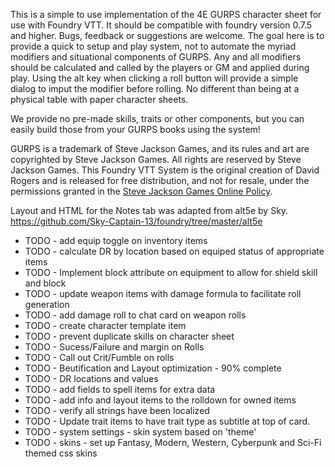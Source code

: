 This is a simple to use implementation of the 4E GURPS character sheet for use with Foundry VTT. It should be compatible with foundry version 0.7.5 and higher.  Bugs, feedback or suggestions are welcome. The goal here is to provide a quick to setup and play system, not to automate the myriad modifiers and situational components of GURPS.  Any and all modifiers should be calculated and called by the players or GM and applied during play.  Using the alt key when clicking a roll button will provide a simple dialog to imput the modifier before rolling. No different than being at a physical table with paper character sheets.

We provide no pre-made skills, traits or other components, but you can easily build those from your GURPS books using the system!

GURPS is a trademark of Steve Jackson Games, and its rules and art are copyrighted by Steve Jackson Games. All rights are reserved by Steve Jackson Games. This Foundry VTT System is the original creation of David Rogers and is released for free distribution, and not for resale, under the permissions granted in the <a href="http://www.sjgames.com/general/online_policy.html">Steve Jackson Games Online Policy</a>.

Layout and HTML for the Notes tab was adapted from alt5e by Sky.  
https://github.com/Sky-Captain-13/foundry/tree/master/alt5e

<ul>
<li>TODO - add equip toggle on inventory items </li>
<li>TODO - calculate DR by location based on equiped status of appropriate items</li>
<li>TODO - Implement block attribute on equipment to allow for shield skill and block </li>
<li>TODO - update weapon items with damage formula to facilitate roll generation</li>
<li>TODO - add damage roll to chat card on weapon rolls</li>
<li>TODO - create character template item </li>
<li>TODO - prevent duplicate skills on character sheet </li>
<li>TODO - Sucess/Failure and margin on Rolls</li>
<li>TODO - Call out Crit/Fumble on rolls</li>
<li>TODO - Beutification and Layout optimization - 90% complete</li>
<li>TODO - DR locations and values</li>
<li>TODO - add fields to spell items for extra data</li>
<li>TODO - add info and layout items to the rolldown for owned items</li>
<li>TODO - verify all strings have been localized</li>
<li>TODO - Update trait items to have trait type as subtitle at top of card.</li>
<li>TODO - system settings - skin system based on 'theme' </li>
<li>TODO - skins - set up Fantasy, Modern, Western, Cyberpunk and Sci-Fi themed css skins </li>
</ul>


